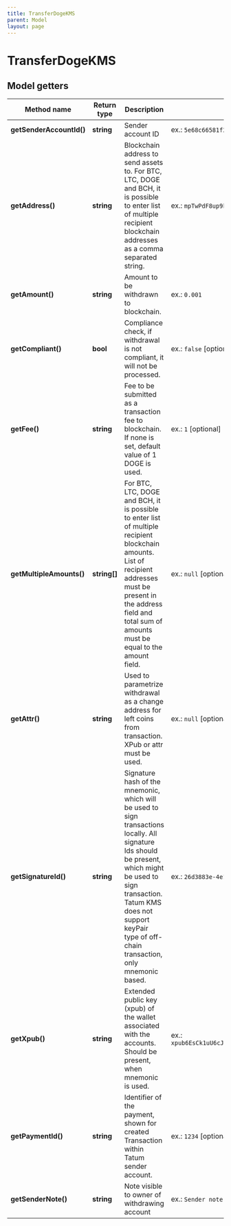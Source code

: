 ```yaml
---
title: TransferDogeKMS
parent: Model
layout: page
---
```


# TransferDogeKMS

## Model getters

Method name | Return type | Description | Notes
------------ | ------------- | ------------- | -------------
**getSenderAccountId()** | **string** | Sender account ID | ex.: `5e68c66581f2ee32bc354087`
**getAddress()** | **string** | Blockchain address to send assets to. For BTC, LTC, DOGE and BCH, it is possible to enter list of multiple recipient blockchain addresses as a comma separated string. | ex.: `mpTwPdF8up9kidgcAStriUPwRdnE9MRAg7`
**getAmount()** | **string** | Amount to be withdrawn to blockchain. | ex.: `0.001`
**getCompliant()** | **bool** | Compliance check, if withdrawal is not compliant, it will not be processed. | ex.: `false` [optional]
**getFee()** | **string** | Fee to be submitted as a transaction fee to blockchain. If none is set, default value of 1 DOGE is used. | ex.: `1` [optional]
**getMultipleAmounts()** | **string[]** | For BTC, LTC, DOGE and BCH, it is possible to enter list of multiple recipient blockchain amounts. List of recipient addresses must be present in the address field and total sum of amounts must be equal to the amount field. | ex.: `null` [optional]
**getAttr()** | **string** | Used to parametrize withdrawal as a change address for left coins from transaction. XPub or attr must be used. | ex.: `null` [optional]
**getSignatureId()** | **string** | Signature hash of the mnemonic, which will be used to sign transactions locally. All signature Ids should be present, which might be used to sign transaction. Tatum KMS does not support keyPair type of off-chain transaction, only mnemonic based. | ex.: `26d3883e-4e17-48b3-a0ee-09a3e484ac83`
**getXpub()** | **string** | Extended public key (xpub) of the wallet associated with the accounts. Should be present, when mnemonic is used. | ex.: `xpub6EsCk1uU6cJzqvP9CdsTiJwT2rF748YkPnhv5Qo8q44DG7nn2vbyt48YRsNSUYS44jFCW9gwvD9kLQu9AuqXpTpM1c5hgg9PsuBLdeNncid`
**getPaymentId()** | **string** | Identifier of the payment, shown for created Transaction within Tatum sender account. | ex.: `1234` [optional]
**getSenderNote()** | **string** | Note visible to owner of withdrawing account | ex.: `Sender note` [optional]

